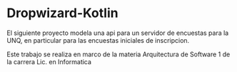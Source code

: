 # Dropwizard-Kotlin

El siguiente proyecto modela una api para un servidor de encuestas para la UNQ, en particular para las encuestas iniciales de inscripcion.


Este trabajo se realiza en marco de la materia Arquitectura de Software 1 de la carrera Lic. en Informatica
